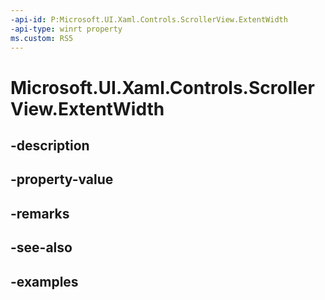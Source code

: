 ```yaml
---
-api-id: P:Microsoft.UI.Xaml.Controls.ScrollerView.ExtentWidth
-api-type: winrt property
ms.custom: RS5
---
```


<!-- Property syntax.
public double ExtentWidth { get; }
-->

# Microsoft.UI.Xaml.Controls.ScrollerView.ExtentWidth

## -description

## -property-value

## -remarks

## -see-also

## -examples

